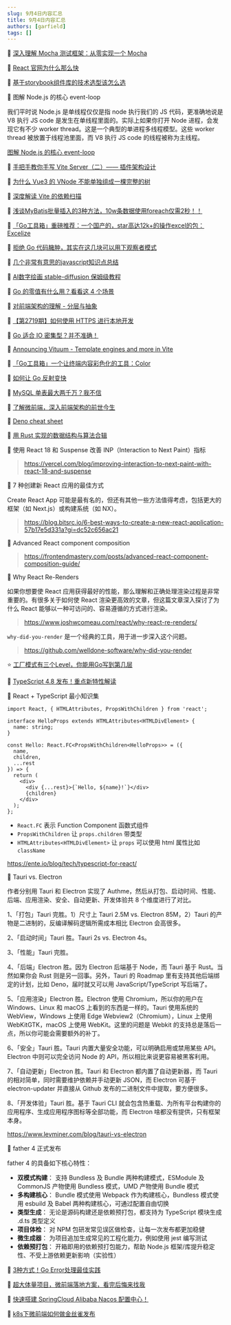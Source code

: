 ```yaml
---
slug: 9月4日内容汇总
title: 9月4日内容汇总
authors: [garfield]
tags: []
---
```


📒 [深入理解 Mocha 测试框架：从零实现一个 Mocha](https://juejin.cn/post/7138781839720153096)

📒 [React 官网为什么那么快](https://juejin.cn/post/7128369638794231839)

📒 [基于storybook组件库的技术选型该怎么选](https://mp.weixin.qq.com/s/xjY0d8eNTmAuCZKxKQeu7g)

📒 图解 Node.js 的核心 event-loop

我们平时说 Node.js 是单线程仅仅是指 node 执行我们的 JS 代码，更准确地说是 V8 执行 JS code 是发生在单线程里面的。实际上如果你打开 Node 进程，会发现它有不少 worker thread。这是一个典型的单进程多线程模型。这些 worker thread 被放置于线程池里面，而 V8 执行 JS code 的线程被称为主线程。

[图解 Node.js 的核心 event-loop](https://mp.weixin.qq.com/s/kz9ahljqVnJ7m6PExULs6A)

📒 [手把手教你手写 Vite Server（二）—— 插件架构设计](https://mp.weixin.qq.com/s/xAi8IuD1GrfS7qiJqQqM3Q)

📒 [为什么 Vue3 的 VNode 不能单独组成一棵完整的树](https://mp.weixin.qq.com/s/SLy0e1HnEcMFlB__jRuu3A)

📒 [深度解读 Vite 的依赖扫描](https://mp.weixin.qq.com/s/LJ4zVn31UeM7Z1ouN67t8A)

📒 [浅谈MyBatis批量插入的3种方法，10w条数据使用foreach仅需2秒！！](https://mp.weixin.qq.com/s/HzT6G9x6fb4hPZqkBvTIew)

📒 [「Go工具箱」重磅推荐：一个国产的，star高达12k+的操作excel的包：Excelize](https://mp.weixin.qq.com/s/zLNwq32UKaCsaAXn2BaZkw)

📒 [拒绝 Go 代码臃肿，其实在这几块可以用下观察者模式](https://mp.weixin.qq.com/s/zT4d2snbG8td8fg9Gt--ig)

📒 [几个非常有意思的javascript知识点总结](https://mp.weixin.qq.com/s/3VrteSGHNKO5qRjNYTuj5g)

📒 [AI数字绘画 stable-diffusion 保姆级教程](https://mp.weixin.qq.com/s/nDnQuZn3hVgrwqWVada2cw)

📒 [Go 的零值有什么用？看看这 4 个场景](https://mp.weixin.qq.com/s/Ucqqg4h9uRo7RVd8XCz80w)

📒 [对前端架构的理解 - 分层与抽象](https://mp.weixin.qq.com/s/5TfAoS6nuFalfZuQ2Fv3_w)

📒 [【第2719期】如何使用 HTTPS 进行本地开发](https://mp.weixin.qq.com/s/uAh_9gIth2HNS67y2z8pew)

📒 [Go 适合 IO 密集型？并不准确！](https://mp.weixin.qq.com/s/xDXwsVjOfU2j3gisiHTZTQ)

📒 [Announcing Vituum - Template engines and more in Vite](https://dev.to/lubomirblazekcz/announcing-vituum-template-engines-and-more-in-vite-377k)

📒 [「Go工具箱」一个让终端内容彩色化的工具：Color](https://mp.weixin.qq.com/s/Y3NGQH3hrT85O7aN7IrCIQ)

📒 [如何让 Go 反射变快](https://mp.weixin.qq.com/s/fzmN6zFVioQGedTdSDmyqQ)

📒 [MySQL 单表最大两千万？我不信](https://mp.weixin.qq.com/s/DG48sC4b42TEpHLNnFtlhw)

📒 [了解微前端，深入前端架构的前世今生](https://mp.weixin.qq.com/s/12BS4V6fvXkeb84XDpPnHw)

📒 [Deno cheat sheet](https://oscarotero.com/deno/)

🌛 [用 Rust 实现的数据结构与算法合辑](https://github.com/TheAlgorithms/Rust)

📒 使用 React 18 和 Suspense 改善 INP（Interaction to Next Paint）指标

> https://vercel.com/blog/improving-interaction-to-next-paint-with-react-18-and-suspense

📒 7 种创建新 React 应用的最佳方式

Create React App 可能是最有名的，但还有其他一些方法值得考虑，包括更大的框架（如 Next.js）或构建系统（如 NX）。

> https://blog.bitsrc.io/6-best-ways-to-create-a-new-react-application-57b17e5d331a?gi=dc52c656ac21

📒 Advanced React component composition

> https://frontendmastery.com/posts/advanced-react-component-composition-guide/

📒 Why React Re-Renders

如果你想要使 React 应用获得最好的性能，那么理解和正确处理渲染过程是非常重要的。有很多关于如何使 React 渲染更高效的文章，但这篇文章深入探讨了为什么 React 能够以一种可访问的、容易遵循的方式进行渲染。

> https://www.joshwcomeau.com/react/why-react-re-renders/

`why-did-you-render` 是一个经典的工具，用于进一步深入这个问题。

> https://github.com/welldone-software/why-did-you-render

⭐️ [工厂模式有三个Level，你能用Go写到第几层](https://mp.weixin.qq.com/s/MlC6-TDf06LGpF8hxcSV_w)

📒 [TypeScript 4.8 发布！重点新特性解读](https://mp.weixin.qq.com/s/tu5bBNn3UJ5r3Z7K5eqwJw)

📒 React + TypeScript 最小知识集

```tsx
import React, { HTMLAttributes, PropsWithChildren } from 'react';

interface HelloProps extends HTMLAttributes<HTMLDivElement> {
  name: string;
}

const Hello: React.FC<PropsWithChildren<HelloProps>> = ({
  name,
  children,
  ...rest
}) => {
  return (
    <div>
      <div {...rest}>{`Hello, ${name}!`}</div>
      {children}
    </div>
  );
};
```

- `React.FC` 表示 Function Component 函数式组件
- `PropsWithChildren` 让 `props.children` 带类型
- `HTMLAttributes<HTMLDivElement>` 让 `props` 可以使用 html 属性比如 `className`

https://ente.io/blog/tech/typescript-for-react/

📒 Tauri vs. Electron

作者分别用 Tauri 和 Electron 实现了 Authme，然后从打包、启动时间、性能、后端、应用渲染、安全、自动更新、开发体验共 8 个维度进行了对比。

1、「打包」Tauri 完胜。1）尺寸上 Tauri 2.5M vs. Electron 85M，2）Tauri 的产物是二进制的，反编译解码逻辑所需成本相比 Electron 会高很多。

2、「启动时间」Tauri 胜。Tauri 2s vs. Electron 4s。

3、「性能」Tauri 完胜。

4、「后端」Electron 胜。因为 Electron 后端基于 Node，而 Tauri 基于 Rust。当然如果你会 Rust 则是另一回事。另外，Tauri 的 Roadmap 里有支持其他后端绑定的计划，比如 Deno，届时就又可以用 JavaScript/TypeScript 写后端了。

5、「应用渲染」Electron 胜。Electron 使用 Chromium，所以你的用户在 Windows、Linux 和 macOS 上看到的东西是一样的。Tauri 使用系统的 WebView，Windows 上使用 Edge Webview2（Chromium），Linux 上使用 WebKitGTK，macOS 上使用 WebKit。这里的问题是 Webkit 的支持总是落后一点，所以你可能会需要额外的补丁。

6、「安全」Tauri 胜。Tauri 内置大量安全功能，可以明确启用或禁用某些 API。Electron 中则可以完全访问 Node 的 API，所以相比来说更容易被黑客利用。

7、「自动更新」Electron 胜。Tauri 和 Electron 都内置了自动更新器，而 Tauri 的相对简单，同时需要维护依赖并手动更新 JSON，而 Electron 可基于 electron-updater 并直接从 Github 发布的二进制文件中提取，要方便很多。

8、「开发体验」Tauri 胜。基于 Tauri CLI 就会包含热重载、为所有平台构建你的应用程序、生成应用程序图标等全部功能，而 Electron 啥都没有提供，只有框架本身。

https://www.levminer.com/blog/tauri-vs-electron

📒 father 4 正式发布

father 4 的具备如下核心特性：

- **双模式构建**： 支持 Bundless 及 Bundle 两种构建模式，ESModule 及 CommonJS 产物使用 Bundless 模式，UMD 产物使用 Bundle 模式
- **多构建核心**： Bundle 模式使用 Webpack 作为构建核心，Bundless 模式使用 esbuild 及 Babel 两种构建核心，可通过配置自由切换
- **类型生成**： 无论是源码构建还是依赖预打包，都支持为 TypeScript 模块生成 .d.ts 类型定义
- **项目体检**： 对 NPM 包研发常见误区做检查，让每一次发布都更加稳健
- **微生成器**： 为项目追加生成常见的工程化能力，例如使用 jest 编写测试
- **依赖预打包**： 开箱即用的依赖预打包能力，帮助 Node.js 框架/库提升稳定性、不受上游依赖更新影响（实验性）

📒 [3种方式！Go Error处理最佳实践](https://mp.weixin.qq.com/s/Zb5zGOy_mdalUQ_Qy0HngQ)

📒 [超大体量项目，微前端落地方案，看完后悔来找我](https://juejin.cn/post/7121244973558661150)

📒 [快速搭建 SpringCloud Alibaba Nacos 配置中心！](https://mp.weixin.qq.com/s/mxGv7IdQ_KcYqja5ffhmcQ)

📒 [k8s下微前端如何做金丝雀发布](https://mp.weixin.qq.com/s/xqhMG-bB71MoIQ9R_I48gw)

